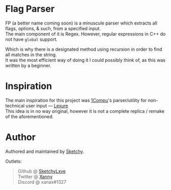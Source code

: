 Flag Parser
=== 
FP (a better name coming soon) is a minuscule parser which extracts all flags, options, & such, from a specified input. <br>
The main component of it is Regex. However, regular expressions in C++ do not have `global` support. <br>

Which is why there is a designated method using recursion in order to find all matches in the string. <br>
It was the most efficient way of doing it I could possibly think of, as this was written by a beginner.

Inspiration
===
The main inspiration for this project was [1Compu](https://github.com/1Computer1)'s parser/utility for non-technical user input — [Lexure](https://github.com/1Computer1/lexure) <br>
This idea is in no way original, however it is not a complete replica / remake of the aforementioned.

Author
=== 
Authored and maintained by [Sketchy](https://github.com/SketchyLxve).

Outlets:
> Github @ [SketchyLxve](https://github.com/SketchyLxve) <br>
> Twitter @ [Xanny](https://twitter.com/eboy_sleepy) <br>
> Discord @ xanax#1327